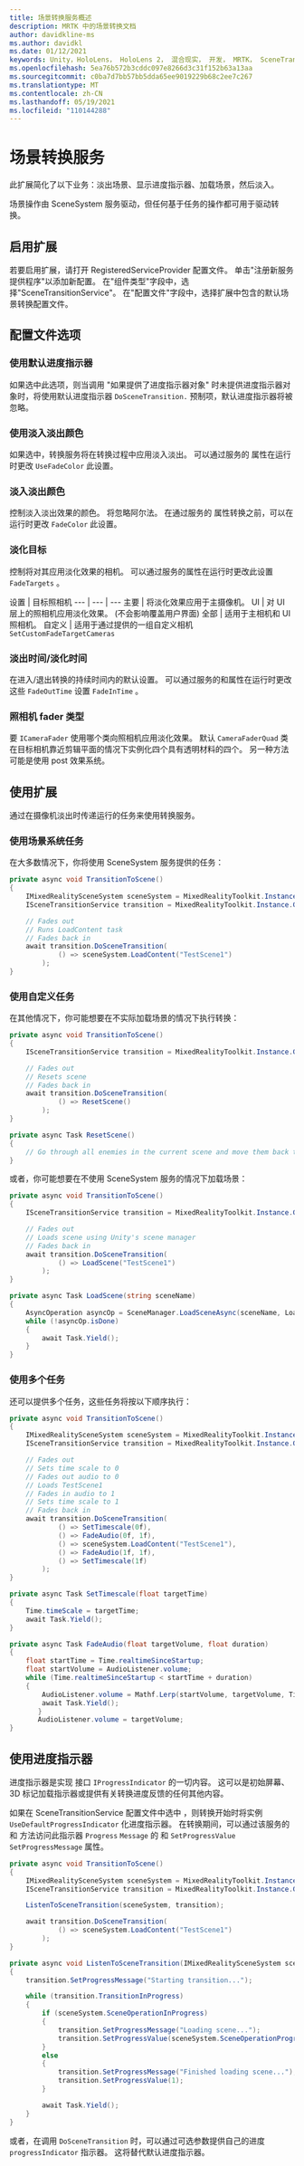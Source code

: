 ```yaml
---
title: 场景转换服务概述
description: MRTK 中的场景转换文档
author: davidkline-ms
ms.author: davidkl
ms.date: 01/12/2021
keywords: Unity，HoloLens， HoloLens 2， 混合现实， 开发， MRTK， SceneTransition，
ms.openlocfilehash: 5ea76b572b3cddc097e8266d3c31f152b63a13aa
ms.sourcegitcommit: c0ba7d7bb57bb5dda65ee9019229b68c2ee7c267
ms.translationtype: MT
ms.contentlocale: zh-CN
ms.lasthandoff: 05/19/2021
ms.locfileid: "110144288"
---
```

# <a name="scene-transition-service"></a>场景转换服务

此扩展简化了以下业务：淡出场景、显示进度指示器、加载场景，然后淡入。

场景操作由 SceneSystem 服务驱动，但任何基于任务的操作都可用于驱动转换。

## <a name="enabling-the-extension"></a>启用扩展

若要启用扩展，请打开 RegisteredServiceProvider 配置文件。 单击"注册新服务提供程序"以添加新配置。 在"组件类型"字段中，选择"SceneTransitionService"。 在"配置文件"字段中，选择扩展中包含的默认场景转换配置文件。

## <a name="profile-options"></a>配置文件选项

### <a name="use-default-progress-indicator"></a>使用默认进度指示器

如果选中此选项，则当调用 "如果提供了进度指示器对象" 时未提供进度指示器对象时，将使用默认进度指示器 `DoSceneTransition.` 预制项，默认进度指示器将被忽略。

### <a name="use-fade-color"></a>使用淡入淡出颜色

如果选中，转换服务将在转换过程中应用淡入淡出。 可以通过服务的 属性在运行时更改 `UseFadeColor` 此设置。

### <a name="fade-color"></a>淡入淡出颜色

控制淡入淡出效果的颜色。 将忽略阿尔法。 在通过服务的 属性转换之前，可以在运行时更改 `FadeColor` 此设置。

### <a name="fade-targets"></a>淡化目标

控制将对其应用淡化效果的相机。 可以通过服务的属性在运行时更改此设置 `FadeTargets` 。

设置 | 目标照相机
--- | --- | ---
主要 | 将淡化效果应用于主摄像机。
UI | 对 UI 层上的照相机应用淡化效果。  (不会影响覆盖用户界面) 
全部 | 适用于主相机和 UI 照相机。
自定义 | 适用于通过提供的一组自定义相机 `SetCustomFadeTargetCameras`

### <a name="fade-out-time--fade-in-time"></a>淡出时间/淡化时间

在进入/退出转换的持续时间内的默认设置。 可以通过服务的和属性在运行时更改这些 `FadeOutTime` 设置 `FadeInTime` 。

### <a name="camera-fader-type"></a>照相机 fader 类型

要 `ICameraFader` 使用哪个类向照相机应用淡化效果。 默认 `CameraFaderQuad` 类在目标相机靠近剪辑平面的情况下实例化四个具有透明材料的四个。 另一种方法可能是使用 post 效果系统。

## <a name="using-the-extension"></a>使用扩展

通过在摄像机淡出时传递运行的任务来使用转换服务。

### <a name="using-scene-system-tasks"></a>使用场景系统任务

在大多数情况下，你将使用 SceneSystem 服务提供的任务：

```c#
private async void TransitionToScene()
{
    IMixedRealitySceneSystem sceneSystem = MixedRealityToolkit.Instance.GetService<IMixedRealitySceneSystem>();
    ISceneTransitionService transition = MixedRealityToolkit.Instance.GetService<ISceneTransitionService>();

    // Fades out
    // Runs LoadContent task
    // Fades back in
    await transition.DoSceneTransition(
            () => sceneSystem.LoadContent("TestScene1")
        );
}
```

### <a name="using-custom-tasks"></a>使用自定义任务

在其他情况下，你可能想要在不实际加载场景的情况下执行转换：

```c#
private async void TransitionToScene()
{
    ISceneTransitionService transition = MixedRealityToolkit.Instance.GetService<ISceneTransitionService>();

    // Fades out
    // Resets scene
    // Fades back in
    await transition.DoSceneTransition(
            () => ResetScene()
        );
}

private async Task ResetScene()
{
    // Go through all enemies in the current scene and move them back to starting positions
}
```

或者，你可能想要在不使用 SceneSystem 服务的情况下加载场景：

```c#
private async void TransitionToScene()
{
    ISceneTransitionService transition = MixedRealityToolkit.Instance.GetService<ISceneTransitionService>();

    // Fades out
    // Loads scene using Unity's scene manager
    // Fades back in
    await transition.DoSceneTransition(
            () => LoadScene("TestScene1")
        );
}

private async Task LoadScene(string sceneName)
{
    AsyncOperation asyncOp = SceneManager.LoadSceneAsync(sceneName, LoadSceneMode.Additive);
    while (!asyncOp.isDone)
    {
        await Task.Yield();
    }
}
```

### <a name="using-multiple-tasks"></a>使用多个任务

还可以提供多个任务，这些任务将按以下顺序执行：

```c#
private async void TransitionToScene()
{
    IMixedRealitySceneSystem sceneSystem = MixedRealityToolkit.Instance.GetService<IMixedRealitySceneSystem>();
    ISceneTransitionService transition = MixedRealityToolkit.Instance.GetService<ISceneTransitionService>();

    // Fades out
    // Sets time scale to 0
    // Fades out audio to 0
    // Loads TestScene1
    // Fades in audio to 1
    // Sets time scale to 1
    // Fades back in
    await transition.DoSceneTransition(
            () => SetTimescale(0f),
            () => FadeAudio(0f, 1f),
            () => sceneSystem.LoadContent("TestScene1"),
            () => FadeAudio(1f, 1f),
            () => SetTimescale(1f)
        );
}

private async Task SetTimescale(float targetTime)
{
    Time.timeScale = targetTime;
    await Task.Yield();
}

private async Task FadeAudio(float targetVolume, float duration)
{
    float startTime = Time.realtimeSinceStartup;
    float startVolume = AudioListener.volume;
    while (Time.realtimeSinceStartup < startTime + duration)
    {
        AudioListener.volume = Mathf.Lerp(startVolume, targetVolume, Time.realtimeSinceStartup - startTime / duration);
        await Task.Yield();
       }
       AudioListener.volume = targetVolume;
}
```

## <a name="using-the-progress-indicator"></a>使用进度指示器

进度指示器是实现 接口 `IProgressIndicator` 的一切内容。 这可以是初始屏幕、3D 标记加载指示器或提供有关转换进度反馈的任何其他内容。

如果在 SceneTransitionService 配置文件中选中 ，则转换开始时将实例 `UseDefaultProgressIndicator` 化进度指示器。 在转换期间，可以通过该服务的 和 方法访问此指示器 `Progress` `Message` 的 和 `SetProgressValue` `SetProgressMessage` 属性。

```c#
private async void TransitionToScene()
{
    IMixedRealitySceneSystem sceneSystem = MixedRealityToolkit.Instance.GetService<IMixedRealitySceneSystem>();
    ISceneTransitionService transition = MixedRealityToolkit.Instance.GetService<ISceneTransitionService>();

    ListenToSceneTransition(sceneSystem, transition);

    await transition.DoSceneTransition(
            () => sceneSystem.LoadContent("TestScene1")
        );
}

private async void ListenToSceneTransition(IMixedRealitySceneSystem sceneSystem, ISceneTransitionService transition)
{
    transition.SetProgressMessage("Starting transition...");

    while (transition.TransitionInProgress)
    {
        if (sceneSystem.SceneOperationInProgress)
        {
            transition.SetProgressMessage("Loading scene...");
            transition.SetProgressValue(sceneSystem.SceneOperationProgress);
        }
        else
        {
            transition.SetProgressMessage("Finished loading scene...");
            transition.SetProgressValue(1);
        }

        await Task.Yield();
    }
}
```

或者，在调用 `DoSceneTransition` 时，可以通过可选参数提供自己的进度 `progressIndicator` 指示器。 这将替代默认进度指示器。
